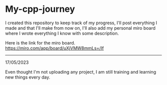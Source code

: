 # My-cpp-journey
I created this repository to keep track of my progress, I'll post everything I made and that I'll make from now on, I'll also add my personal miro board where I wrote everything I know with some description.

Here is the link for the miro board.
https://miro.com/app/board/uXjVMW8mmLs=/If

--------------------------------------------------------------------------------------------------------------------------------------------------------------------
17/05/2023

Even thought I'm not uploading any project, I am still training and learning new things every day.

